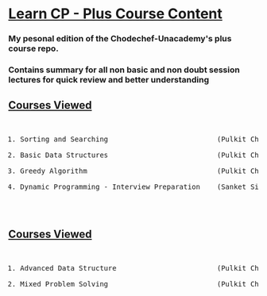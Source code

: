 # <ins>Learn CP - Plus Course Content</ins>
### My pesonal edition of the Chodechef-Unacademy's plus course repo.
### Contains summary for all non basic and non doubt session lectures for quick review and better understanding

## <ins>Courses Viewed</ins>
<pre><ol>
<li>Sorting and Searching                          (Pulkit Chabbra)</li>
<li>Basic Data Structures                          (Pulkit Chabbra)</li>
<li>Greedy Algorithm                               (Pulkit Chabbra)</li>
<li>Dynamic Programming - Interview Preparation    (Sanket Singh)</li>
</ol>
</pre>
## <ins>Courses Viewed</ins>
<pre>
<ol>
<li>Advanced Data Structure                        (Pulkit Chabbra)</li>
<li>Mixed Problem Solving                          (Pulkit Chabbra)</li>
</ol>
</pre>

